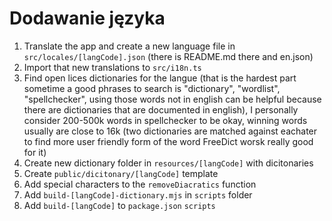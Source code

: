 # Dodawanie języka
1. Translate the app and create a new language file in `src/locales/[langCode].json` (there is README.md there and en.json)
2. Import that new translations to `src/i18n.ts`
3. Find open lices dictionaries for the langue (that is the hardest part sometime a good phrases to search is "dictionary", "wordlist", "spellchecker", using those words not in english can be helpful because there are dictionaries that are documented in english), I personally consider 200-500k words in spellchecker to be okay, winning words usually are close to 16k (two dictionaries are matched against eachater to find more user friendly form of the word FreeDict worsk really good for it)
4. Create new dictionary folder in `resources/[langCode]` with dicitonaries
5. Create `public/dicitonary/[langCode]` template 
7. Add special characters to the `removeDiacratics` function
6. Add `build-[langCode]-dictionary.mjs` in `scripts` folder
8. Add `build-[langCode]` to `package.json` `scripts`
